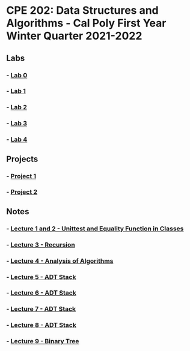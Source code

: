# CPE 202: Data Structures and Algorithms - Cal Poly First Year Winter Quarter 2021-2022

## Labs
### - [Lab 0](https://github.com/cpe202Winter2022/lab0-ishaansathaye)
### - [Lab 1](https://github.com/cpe202Winter2022/lab1-ishaansathaye)
### - [Lab 2](https://github.com/cpe202Winter2022/lab2-ishaansathaye)
### - [Lab 3](https://github.com/cpe202Winter2022/lab3-ishaansathaye)
### - [Lab 4](https://github.com/cpe202Winter2022/lab4-ishaansathaye)

## Projects
### - [Project 1](https://github.com/cpe202Winter2022/p1-ishaansathaye)
### - [Project 2](https://github.com/cpe202Winter2022/p2-ishaansathaye)

## Notes
### - [Lecture 1 and 2 - Unittest and Equality Function in Classes](unittesting_equality.ipynb)
### - [Lecture 3 - Recursion](recursion.ipynb)
### - [Lecture 4 - Analysis of Algorithms](analysis_algorithms.ipynb)
### - [Lecture 5 - ADT Stack](adt_stack.ipynb)
### - [Lecture 6 - ADT Stack](adt_queue.ipynb)
### - [Lecture 7 - ADT Stack](adt_list.ipynb)
### - [Lecture 8 - ADT Stack](doubly_linked_list.ipynb)
### - [Lecture 9 - Binary Tree](binary_tree.ipynb)